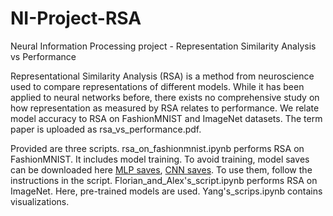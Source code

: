 # NI-Project-RSA
Neural Information Processing project - Representation Similarity Analysis vs Performance

Representational Similarity Analysis (RSA) is a method from neuroscience used to compare representations of different models. While it has been applied to neural networks before, there exists no comprehensive study on how representation as measured by RSA relates to performance. We relate model accuracy to RSA on FashionMNIST and ImageNet datasets. The term paper is uploaded as  rsa_vs_performance.pdf.

Provided are three scripts. rsa_on_fashionmnist.ipynb performs RSA on FashionMNIST. It includes model training. To avoid training, model saves can be downloaded here [MLP saves](https://drive.google.com/open?id=11BX3eCNumSSpDqHBHCtyt5YAovqMcvBc), [CNN saves](https://drive.google.com/open?id=1yNRf0NAYb2fFJZFHRvAxcVSeS0XzgIED). To use them, follow the instructions in the script. Florian_and_Alex's_script.ipynb performs RSA on ImageNet. Here, pre-trained models are used. Yang's_scrips.ipynb contains visualizations.
